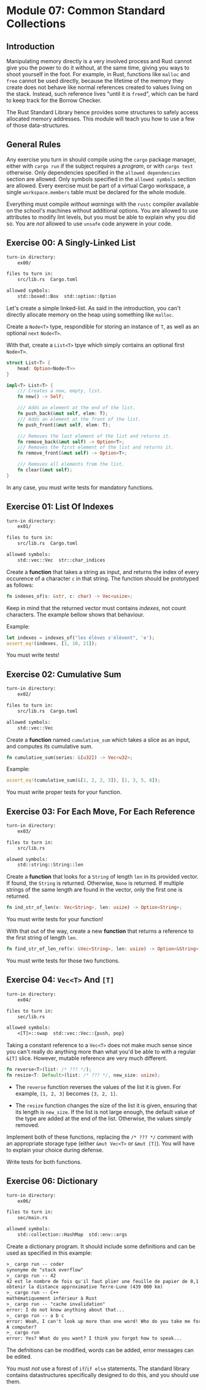 # Module 07: Common Standard Collections

## Introduction

Manipulating memory directly is a very involved process and Rust cannot give you the power to do it
without, at the same time, giving you ways to shoot yourself in the foot. For example, in Rust,
functions like `malloc` and `free` cannot be used directly, because the lifetime of the memory they
create does not behave like normal references created to values living on the stack. Instead, such
reference lives "until it is `free`d", which can be hard to keep track for the Borrow Checker.

The Rust Standard Library hence provides some structures to safely access allocated memory
addresses. This module will teach you how to use a few of those data-structures.

## General Rules

Any exercise you turn in should compile using the `cargo` package manager, either with `cargo run`
if the subject requires a *program*, or with `cargo test` otherwise. Only dependencies specified
in the `allowed dependencies` section are allowed. Only symbols specified in the `allowed symbols`
section are allowed. Every exercise must be part of a virtual Cargo workspace, a single
`workspace.members` table must be declared for the whole module.

Everything must compile *without warnings* with the `rustc` compiler available on the school's
machines without additional options. You are allowed to use attributes to modify lint levels, but
you must be able to explain why you did so. You are *not* allowed to use `unsafe` code anywere in
your code.

## Exercise 00: A Singly-Linked List

```txt
turn-in directory:
    ex00/

files to turn in:
    src/lib.rs  Cargo.toml

allowed symbols:
    std::boxed::Box  std::option::Option
```

Let's create a simple linked-list. As said in the introduction, you can't directly allocate memory
on the heap using something like `malloc`.

Create a `Node<T>` type, respondible for storing an instance of `T`, as well as an optional `next`
`Node<T>`.

With that, create a `List<T>` tpye which simply contains an optional first `Node<T>`.

```rust
struct List<T> {
    head: Option<Node<T>>
}

impl<T> List<T> {
    /// Creates a new, empty, list.
    fn new() -> Self;

    /// Adds an element at the end of the list.
    fn push_back(&mut self, elem: T);
    /// Adds an element at the front of the list.
    fn push_front(&mut self, elem: T);

    /// Removes the last element of the list and returns it.
    fn remove_back(&mut self) -> Option<T>;
    /// Removes the first element of the list and returns it.
    fn remove_front(&mut self) -> Option<T>;

    /// Removes all elements from the list.
    fn clear(&mut self);
}
```

In any case, you must write tests for mandatory functions.

## Exercise 01: List Of Indexes

```txt
turn-in directory:
    ex01/

files to turn in:
    src/lib.rs  Cargo.toml

allowed symbols:
    std::vec::Vec  str::char_indices
```

Create a **function** that takes a string as input, and returns the index of every occurence of a
character `c` in that string. The function should be prototyped as follows:

```rust
fn indexes_of(s: &str, c: char) -> Vec<usize>;
```

Keep in mind that the returned vector must contains *indexes*, not count characters. The example
bellow shows that behaviour.

Example:

```rust
let indexes = indexes_of("les élèves s'élèvent", 'e');
assert_eq!(indexes, [1, 10, 21]);
```

You must write tests!

## Exercise 02: Cumulative Sum

```txt
turn-in directory:
    ex02/

files to turn in:
    src/lib.rs  Cargo.toml

allowed symbols:
    std::vec::Vec
```

Create a **function** named `cumulative_sum` which takes a slice as an input, and computes its
cumulative sum.

```rust
fn cumulative_sum(series: &[u32]) -> Vec<u32>;
```

Example:

```rust
assert_eq!(cumulative_sum(&[1, 2, 2, 3]), [1, 3, 5, 8]);
```

You must write proper tests for your function.

## Exercise 03: For Each Move, For Each Reference

```txt
turn-in directory:
    ex03/

files to turn in:
    src/lib.rs

alowed symbols:
    std::string::String::len
```

Create a **function** that looks for a `String` of length `len` in its provided vector. If found, the
`String` is returned. Otherwise, `None` is returned. If multiple strings of the same length are
found in the vector, only the first one is returned.

```rust
fn ind_str_of_len(v: Vec<String>, len: usize) -> Option<String>;
```

You must write tests for your function!

With that out of the way, create a new **function** that returns a reference to the first string of
length `len`.

```rust
fn find_str_of_len_ref(v: &Vec<String>, len: usize) -> Option<&String>;
```

You must write tests for those two functions.

## Exercise 04: `Vec<T>` And `[T]`

```txt
turn-in directory:
    ex04/

files to turn in:
    sec/lib.rs

allowed symbols:
    <[T]>::swap  std::vec::Vec::{push, pop}
```

Taking a constant reference to a `Vec<T>` does not make much sense since you can't really do
anything more than what you'd be able to with a regular `&[T]` slice. However, mutable
reference are very much different.

```rust
fn reverse<T>(list: /* ??? */);
fn resize<T: Default>(list: /* ??? */, new_size: usize);
```

* The `reverse` function reverses the values of the list it is given. For example, `[1, 2, 3]`
  becomes `[3, 2, 1]`.

* The `resize` function changes the size of the list it is given, ensuring that its length is
`new_size`. If the list is not large enough, the default value of the type are added at the end of
the list. Otherwise, the values simply removed.

Implement both of these functions, replacing the `/* ??? */` comment with an appropriate storage
type (either `&mut Vec<T>` or `&mut [T]`). You will have to explain your choice during defense.

Write tests for both functions.

## Exercise 06: Dictionary

```txt
turn-in directory:
    ex06/

files to turn in:
    sec/main.rs

allowed symbols:
    std::collection::HashMap  std::env::args
```

Create a dictionary program. It should include some definitions and can be used as specified in
this example:

```txt
>_ cargo run -- coder
synonyme de "stack overflow"
>_ cargo run -- 42
42 est le nombre de fois qu'il faut plier une feuille de papier de 0,1 mm pour
obtenir la distance approximative Terre-Lune (439 000 km)
>_ cargo run -- C++
mathématiquement inférieur à Rust
>_ cargo run -- "cache invalidation"
error: I do not know anything about that...
>_ cargo run -- a b c
error: Woah, I can't look up more than one word! Who do you take me for?
A computer?
>_ cargo run
error: Yes? What do you want? I think you forgot how to speak...
```

The defnitions can be modified, words can be added, error messages can be edited.

You must *not* use a forest of `if`/`if else` statements. The standard library contains
datastructures specifically designed to do this, and you should use them.
